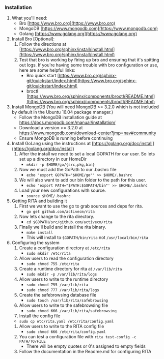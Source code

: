
### Installation

1. What you'll need:
    * Bro [https://www.bro.org](https://www.bro.org)
    * MongoDB [https://www.mongodb.com](https://www.mongodb.com)
    * Golang [https://www.golang.org](https://www.golang.org)
1. Install Bro [Optional]:
    1. Follow the directions at [https://www.bro.org/sphinx/install/install.html](https://www.bro.org/sphinx/install/install.html)
    1. Test that bro is working by firing up bro and ensuring that it's spitting out logs. If you're having some trouble with bro configuration or use, here are some helpful links:
        * Bro quick start [https://www.bro.org/sphinx-git/quickstart/index.html](https://www.bro.org/sphinx-git/quickstart/index.html)
        * broctl [https://www.bro.org/sphinx/components/broctl/README.html](https://www.bro.org/sphinx/components/broctl/README.html)
1. Install MongoDB (You will need MongoDB >= 3.2.0 which is not included by default in the Ubuntu 16.04 package manager.)
    * Follow the MongoDB installation guide at https://docs.mongodb.com/manual/installation/
    * Download a version >= 3.2.0 at https://www.mongodb.com/download-center?jmp=nav#community
    * Ensure MongoDB is running before continuing  
1. Install GoLang using the instructions at [https://golang.org/doc/install](https://golang.org/doc/install)
    1. After the install we need to set a local GOPATH for our user. So lets set up a directory in our HomeDir
        * ```mkdir -p $HOME/go/{src,pkg,bin}```
    1. Now we must add the GoPath to our .bashrc file
        * ```echo 'export GOPATH="$HOME/go"' >> $HOME/.bashrc```
    1. We will also want to add our bin folder to the path for this user.
        * ```echo 'export PATH="$PATH:$GOPATH/bin"' >> $HOME/.bashrc```
    1. Load your new configurations with source.
        * ```source $HOME/.bashrc```
1. Getting RITA and building it
  	1. First we want to use the go to grab sources and deps for rita.
    	* ```go get github.com/activecm/rita```
  	1. Now lets change to the rita directory.
    	* ```cd $GOPATH/src/github.com/activecm/rita```
  	1. Finally we'll build and install the rita binary.
  		* ```make install```
		* This will install to `$GOPATH/bin/rita` not `/usr/local/bin/rita`
1. Configuring the system
    1. Create a configuration directory at `/etc/rita`
        * ```sudo mkdir /etc/rita```
    1. Allow users to read the configuration directory
        * ```sudo chmod 755 /etc/rita```
    1. Create a runtime directory for rita at `/var/lib/rita`
        * ```sudo mkdir -p /var/lib/rita/logs```
    1. Allow users to write to the runtime directory
        * ```sudo chmod 755 /var/lib/rita```
        * ```sudo chmod 777 /var/lib/rita/logs```
    1. Create the safebrowsing database file
        * ```sudo touch /var/lib/rita/safebrowsing```
    1. Allow users to write to the safebrowsing file
        * ```sudo chmod 666 /var/lib/rita/safebrowsing```
    1. Install the config file
	* ```sudo cp etc/rita.yaml /etc/rita/config.yaml```
    1. Allow users to write to the RITA config file
        * ```sudo chmod 666 /etc/rita/config.yaml```
    1. You can test a configuration file with ```rita test-config -c PATH/TO/FILE```
        * There will be empty quotes or 0's assigned to empty fields
    1. Follow the documentation in the Readme.md for configuring RITA

